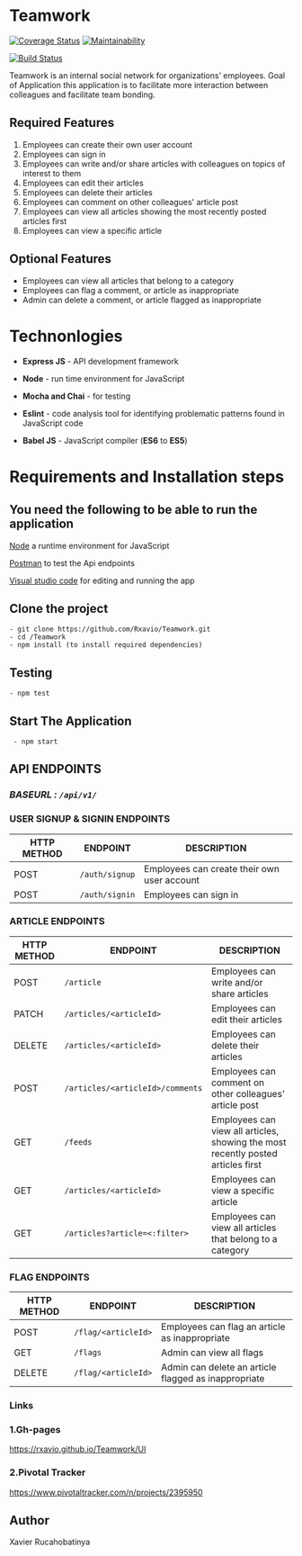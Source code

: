 # Teamwork

[![Coverage Status](https://coveralls.io/repos/github/Rxavio/Teamwork/badge.svg?branch=develop)](https://coveralls.io/github/Rxavio/Teamwork?branch=develop) [![Maintainability](https://api.codeclimate.com/v1/badges/77a5557faf96866a8a09/maintainability)](https://codeclimate.com/github/Rxavio/Teamwork/maintainability)

[![Build Status](https://travis-ci.org/Rxavio/Teamwork.svg?branch=develop)](https://travis-ci.org/Rxavio/Teamwork)


Teamwork is an internal social network for organizations’ employees.
Goal of Application this application is to facilitate more interaction between colleagues and facilitate team bonding.

## Required Features

1. Employees can create their own user account
2. Employees can sign in
3. Employees can write and/or share articles with colleagues on topics of interest to them
4. Employees can edit their articles
5. Employees can delete their articles
6. Employees can comment on other colleagues' article post
7. Employees can view all articles showing the most recently posted articles first
8. Employees can view a specific article

## Optional Features

- Employees can view all articles that belong to a category
- Employees can flag a comment, or article as inappropriate
- Admin can delete a comment, or article flagged as inappropriate


# **Technonlogies**

- **Express JS** - API development framework

- **Node** - run time environment for JavaScript
- **Mocha and Chai** - for testing
- **Eslint** - code analysis tool for identifying problematic patterns found in JavaScript code
- **Babel JS** - JavaScript compiler (**ES6** to **ES5**)

# **Requirements and Installation steps**

## **You need the following to be able to run the application**

[Node](https://nodejs.org/en/download/) a runtime environment for JavaScript

[Postman](https://www.getpostman.com/downloads/) to test the Api endpoints

[Visual studio code](https://code.visualstudio.com/download) for editing and running the app

## **Clone the project**

    - git clone https://github.com/Rxavio/Teamwork.git
    - cd /Teamwork
    - npm install (to install required dependencies)
  
## **Testing**

    - npm test

## **Start The Application**

     - npm start

## API ENDPOINTS
### *BASEURL : `/api/v1/`*

### USER SIGNUP & SIGNIN ENDPOINTS 

HTTP METHOD | ENDPOINT | DESCRIPTION
------------|---------------|-----------------------------------------
POST | `/auth/signup`  | Employees can create their own user account
POST | `/auth/signin`  | Employees can sign in

### ARTICLE ENDPOINTS 

HTTP METHOD | ENDPOINT | DESCRIPTION
------------|---------------|-----------------------------------------
POST | `/article` | Employees can write and/or share articles
PATCH | `/articles/<articleId>`| Employees can edit their articles
DELETE | `/articles/<articleId>`| Employees can delete their articles
POST | `/articles/<articleId>/comments`| Employees can comment on other colleagues' article post
GET | `/feeds`| Employees can view all articles, showing the most recently posted articles first
GET | `/articles/<articleId>`|  Employees can view a specific article
GET | `/articles?article=<:filter>`|  Employees can view all articles that belong to a category


### FLAG ENDPOINTS 

HTTP METHOD | ENDPOINT | DESCRIPTION
------------|---------------|-----------------------------------------
POST | `/flag/<articleId>` | Employees can flag an article as inappropriate
GET | `/flags`| Admin can view all flags
DELETE | `/flag/<articleId>`| Admin can delete an article flagged as inappropriate


### Links

### 1.Gh-pages
https://rxavio.github.io/Teamwork/UI




### 2.Pivotal Tracker

https://www.pivotaltracker.com/n/projects/2395950



## Author
Xavier Rucahobatinya




